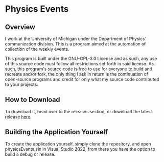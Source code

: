 # Physics Events

## Overview
I work at the University of Michigan under the Department of Physics' communication division. This is a program aimed at the automation of collection of the weekly events.

This program is built under the GNU-GPL-3.0 License and as such, any use of this source code must follow all restrictions set forth in said license. As such, this program's source code is free to use for everyone to build and recreate and/or fork, the only thing I ask in return is the continuation of open-source programs and credit for only what my source code contributed to your projects.

## How to Download

To download it, head over to the releases section, or download the latest release [here](https://github.com/spacewulf/physicsEvents/releases/latest). 

## Building the Application Yourself
To create the application yourself, simply clone the repository, and open physicsEvents.sln in Visual Studio 2022, from there you have the option to build a debug or release.
